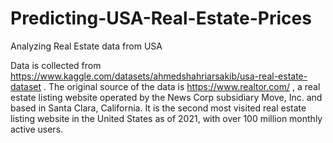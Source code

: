 # Predicting-USA-Real-Estate-Prices
Analyzing Real Estate data from USA


Data is collected from https://www.kaggle.com/datasets/ahmedshahriarsakib/usa-real-estate-dataset . The original source of the data is https://www.realtor.com/ , a real estate listing website operated by the News Corp subsidiary Move, Inc. and based in Santa Clara, California. It is the second most visited real estate listing website in the United States as of 2021, with over 100 million monthly active users.


